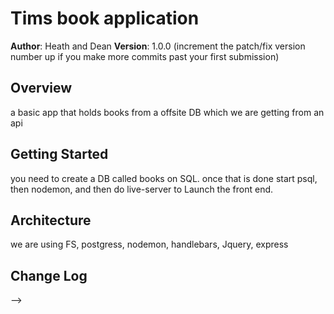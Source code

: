 # Tims book application

**Author**: Heath and Dean
**Version**: 1.0.0 (increment the patch/fix version number up if you make more commits past your first submission)

## Overview
<!-- Provide a high level overview of what this application is and why you are building it, beyond the fact that it's an assignment for a Code Fellows 301 class. (i.e. What's your problem domain?) --> a basic app that holds books from a offsite DB which we are getting from an api

## Getting Started
<!-- What are the steps that a user must take in order to build this app on their own machine and get it running? --> you need to create a DB called books on SQL. once that is done start psql, then nodemon, and then do live-server to Launch the front end.

## Architecture
<!-- Provide a detailed description of the application design. What technologies (languages, libraries, etc) you're using, and any other relevant design information. -->
we are using FS, postgress, nodemon, handlebars, Jquery, express  

## Change Log
<!-- Use this are to document the iterative changes made to your application as each feature is successfully implemented. Use time stamps. Here's an examples:

01-01-2001 4:59pm - Application now has a fully-functional express server, with GET and POST routes for the book resource.

## Credits and Collaborations
<!-- Give credit (and a link) to other people or resources that helped you build this application. -->
-->
